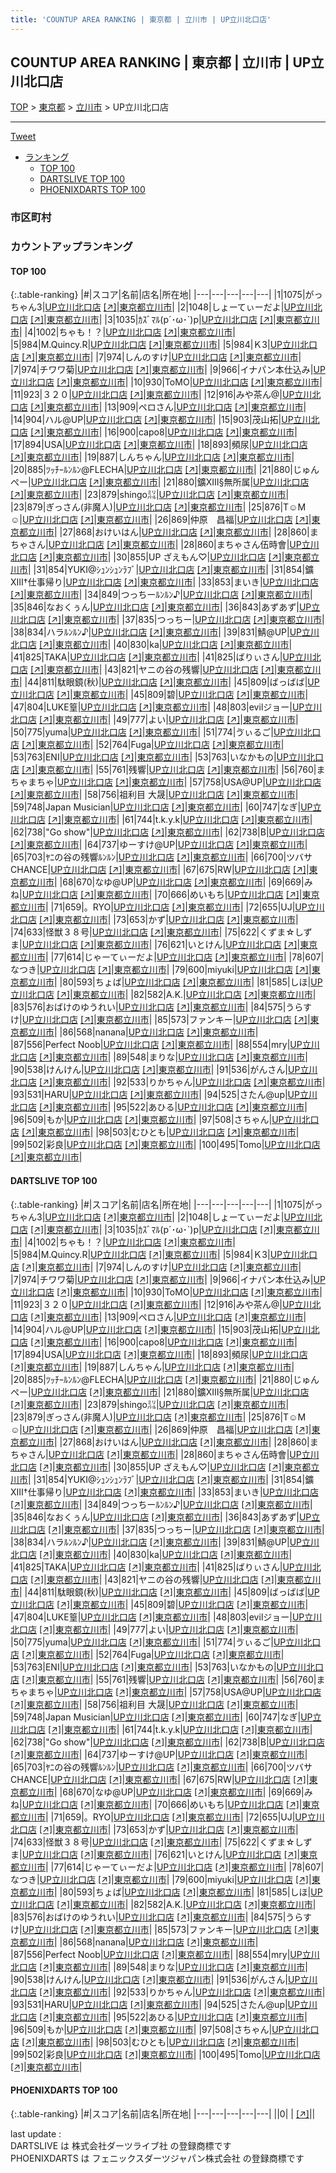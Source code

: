```yaml
---
title: 'COUNTUP AREA RANKING | 東京都 | 立川市 | UP立川北口店'
---
```

## COUNTUP AREA RANKING | 東京都 | 立川市 | UP立川北口店

[TOP](/darts/rank/) > [東京都](/darts/rank/東京都/) > [立川市](/darts/rank/東京都/立川市/) > UP立川北口店

___

<a href="https://twitter.com/share?ref_src=twsrc%5Etfw" data-text="COUNTUP AREA RANKING | 東京都立川市UP立川北口店" class="twitter-share-button" data-hashtags="DARTSLIVE,PHOENIXDARTS,darts,ダーツ" data-show-count="false">Tweet</a>

* [ランキング](#カウントアップランキング)
    * [TOP 100](#top-100)
    * [DARTSLIVE TOP 100](#dartslive-top-100)
    * [PHOENIXDARTS TOP 100](#phoenixdarts-top-100)

### 市区町村

<ul>

</ul>

### カウントアップランキング

#### TOP 100



{:.table-ranking}
|#|スコア|名前|店名|所在地|
|---|---|---|---|---|
|1|1075|<span class="rank-name-dl">がっちゃん3</span>|<a href="/darts/rank/shops/d40ad6800d3c5992b21333aee1bd51e4.html">UP立川北口店</a> <a href="https://search.dartslive.com/jp/shop/d40ad6800d3c5992b21333aee1bd51e4">[↗]</a>|<a href="/darts/rank/東京都/立川市">東京都立川市</a>|
|2|1048|<span class="rank-name-dl">しょーてぃーだよ</span>|<a href="/darts/rank/shops/d40ad6800d3c5992b21333aee1bd51e4.html">UP立川北口店</a> <a href="https://search.dartslive.com/jp/shop/d40ad6800d3c5992b21333aee1bd51e4">[↗]</a>|<a href="/darts/rank/東京都/立川市">東京都立川市</a>|
|3|1035|<span class="rank-name-dl">ｶｽﾞﾏﾙ(p´･ω･`)p</span>|<a href="/darts/rank/shops/d40ad6800d3c5992b21333aee1bd51e4.html">UP立川北口店</a> <a href="https://search.dartslive.com/jp/shop/d40ad6800d3c5992b21333aee1bd51e4">[↗]</a>|<a href="/darts/rank/東京都/立川市">東京都立川市</a>|
|4|1002|<span class="rank-name-dl">ちゃも！？</span>|<a href="/darts/rank/shops/d40ad6800d3c5992b21333aee1bd51e4.html">UP立川北口店</a> <a href="https://search.dartslive.com/jp/shop/d40ad6800d3c5992b21333aee1bd51e4">[↗]</a>|<a href="/darts/rank/東京都/立川市">東京都立川市</a>|
|5|984|<span class="rank-name-dl">M.Quincy.R</span>|<a href="/darts/rank/shops/d40ad6800d3c5992b21333aee1bd51e4.html">UP立川北口店</a> <a href="https://search.dartslive.com/jp/shop/d40ad6800d3c5992b21333aee1bd51e4">[↗]</a>|<a href="/darts/rank/東京都/立川市">東京都立川市</a>|
|5|984|<span class="rank-name-dl">Ｋ3</span>|<a href="/darts/rank/shops/d40ad6800d3c5992b21333aee1bd51e4.html">UP立川北口店</a> <a href="https://search.dartslive.com/jp/shop/d40ad6800d3c5992b21333aee1bd51e4">[↗]</a>|<a href="/darts/rank/東京都/立川市">東京都立川市</a>|
|7|974|<span class="rank-name-dl">しんのすけ</span>|<a href="/darts/rank/shops/d40ad6800d3c5992b21333aee1bd51e4.html">UP立川北口店</a> <a href="https://search.dartslive.com/jp/shop/d40ad6800d3c5992b21333aee1bd51e4">[↗]</a>|<a href="/darts/rank/東京都/立川市">東京都立川市</a>|
|7|974|<span class="rank-name-dl">チワワ菊</span>|<a href="/darts/rank/shops/d40ad6800d3c5992b21333aee1bd51e4.html">UP立川北口店</a> <a href="https://search.dartslive.com/jp/shop/d40ad6800d3c5992b21333aee1bd51e4">[↗]</a>|<a href="/darts/rank/東京都/立川市">東京都立川市</a>|
|9|966|<span class="rank-name-dl">イナパン本仕込み</span>|<a href="/darts/rank/shops/d40ad6800d3c5992b21333aee1bd51e4.html">UP立川北口店</a> <a href="https://search.dartslive.com/jp/shop/d40ad6800d3c5992b21333aee1bd51e4">[↗]</a>|<a href="/darts/rank/東京都/立川市">東京都立川市</a>|
|10|930|<span class="rank-name-dl">ToMO</span>|<a href="/darts/rank/shops/d40ad6800d3c5992b21333aee1bd51e4.html">UP立川北口店</a> <a href="https://search.dartslive.com/jp/shop/d40ad6800d3c5992b21333aee1bd51e4">[↗]</a>|<a href="/darts/rank/東京都/立川市">東京都立川市</a>|
|11|923|<span class="rank-name-dl">３２０</span>|<a href="/darts/rank/shops/d40ad6800d3c5992b21333aee1bd51e4.html">UP立川北口店</a> <a href="https://search.dartslive.com/jp/shop/d40ad6800d3c5992b21333aee1bd51e4">[↗]</a>|<a href="/darts/rank/東京都/立川市">東京都立川市</a>|
|12|916|<span class="rank-name-dl">みや茶ん@</span>|<a href="/darts/rank/shops/d40ad6800d3c5992b21333aee1bd51e4.html">UP立川北口店</a> <a href="https://search.dartslive.com/jp/shop/d40ad6800d3c5992b21333aee1bd51e4">[↗]</a>|<a href="/darts/rank/東京都/立川市">東京都立川市</a>|
|13|909|<span class="rank-name-dl">ペロさん</span>|<a href="/darts/rank/shops/d40ad6800d3c5992b21333aee1bd51e4.html">UP立川北口店</a> <a href="https://search.dartslive.com/jp/shop/d40ad6800d3c5992b21333aee1bd51e4">[↗]</a>|<a href="/darts/rank/東京都/立川市">東京都立川市</a>|
|14|904|<span class="rank-name-dl">ハル@UP</span>|<a href="/darts/rank/shops/d40ad6800d3c5992b21333aee1bd51e4.html">UP立川北口店</a> <a href="https://search.dartslive.com/jp/shop/d40ad6800d3c5992b21333aee1bd51e4">[↗]</a>|<a href="/darts/rank/東京都/立川市">東京都立川市</a>|
|15|903|<span class="rank-name-dl">茂山拓</span>|<a href="/darts/rank/shops/d40ad6800d3c5992b21333aee1bd51e4.html">UP立川北口店</a> <a href="https://search.dartslive.com/jp/shop/d40ad6800d3c5992b21333aee1bd51e4">[↗]</a>|<a href="/darts/rank/東京都/立川市">東京都立川市</a>|
|16|900|<span class="rank-name-dl">capo8</span>|<a href="/darts/rank/shops/d40ad6800d3c5992b21333aee1bd51e4.html">UP立川北口店</a> <a href="https://search.dartslive.com/jp/shop/d40ad6800d3c5992b21333aee1bd51e4">[↗]</a>|<a href="/darts/rank/東京都/立川市">東京都立川市</a>|
|17|894|<span class="rank-name-dl">USA</span>|<a href="/darts/rank/shops/d40ad6800d3c5992b21333aee1bd51e4.html">UP立川北口店</a> <a href="https://search.dartslive.com/jp/shop/d40ad6800d3c5992b21333aee1bd51e4">[↗]</a>|<a href="/darts/rank/東京都/立川市">東京都立川市</a>|
|18|893|<span class="rank-name-dl">頻尿</span>|<a href="/darts/rank/shops/d40ad6800d3c5992b21333aee1bd51e4.html">UP立川北口店</a> <a href="https://search.dartslive.com/jp/shop/d40ad6800d3c5992b21333aee1bd51e4">[↗]</a>|<a href="/darts/rank/東京都/立川市">東京都立川市</a>|
|19|887|<span class="rank-name-dl">しんちゃん</span>|<a href="/darts/rank/shops/d40ad6800d3c5992b21333aee1bd51e4.html">UP立川北口店</a> <a href="https://search.dartslive.com/jp/shop/d40ad6800d3c5992b21333aee1bd51e4">[↗]</a>|<a href="/darts/rank/東京都/立川市">東京都立川市</a>|
|20|885|<span class="rank-name-dl">ﾂｯﾁｰﾙﾝﾙﾝ@FLECHA</span>|<a href="/darts/rank/shops/d40ad6800d3c5992b21333aee1bd51e4.html">UP立川北口店</a> <a href="https://search.dartslive.com/jp/shop/d40ad6800d3c5992b21333aee1bd51e4">[↗]</a>|<a href="/darts/rank/東京都/立川市">東京都立川市</a>|
|21|880|<span class="rank-name-dl">じゅんぺー</span>|<a href="/darts/rank/shops/d40ad6800d3c5992b21333aee1bd51e4.html">UP立川北口店</a> <a href="https://search.dartslive.com/jp/shop/d40ad6800d3c5992b21333aee1bd51e4">[↗]</a>|<a href="/darts/rank/東京都/立川市">東京都立川市</a>|
|21|880|<span class="rank-name-dl">鑛ⅩⅢ§無所属</span>|<a href="/darts/rank/shops/d40ad6800d3c5992b21333aee1bd51e4.html">UP立川北口店</a> <a href="https://search.dartslive.com/jp/shop/d40ad6800d3c5992b21333aee1bd51e4">[↗]</a>|<a href="/darts/rank/東京都/立川市">東京都立川市</a>|
|23|879|<span class="rank-name-dl">shingo㍊</span>|<a href="/darts/rank/shops/d40ad6800d3c5992b21333aee1bd51e4.html">UP立川北口店</a> <a href="https://search.dartslive.com/jp/shop/d40ad6800d3c5992b21333aee1bd51e4">[↗]</a>|<a href="/darts/rank/東京都/立川市">東京都立川市</a>|
|23|879|<span class="rank-name-dl">ぎっさん(非魔人)</span>|<a href="/darts/rank/shops/d40ad6800d3c5992b21333aee1bd51e4.html">UP立川北口店</a> <a href="https://search.dartslive.com/jp/shop/d40ad6800d3c5992b21333aee1bd51e4">[↗]</a>|<a href="/darts/rank/東京都/立川市">東京都立川市</a>|
|25|876|<span class="rank-name-dl">T☺︎M☺︎</span>|<a href="/darts/rank/shops/d40ad6800d3c5992b21333aee1bd51e4.html">UP立川北口店</a> <a href="https://search.dartslive.com/jp/shop/d40ad6800d3c5992b21333aee1bd51e4">[↗]</a>|<a href="/darts/rank/東京都/立川市">東京都立川市</a>|
|26|869|<span class="rank-name-dl">仲原　昌福</span>|<a href="/darts/rank/shops/d40ad6800d3c5992b21333aee1bd51e4.html">UP立川北口店</a> <a href="https://search.dartslive.com/jp/shop/d40ad6800d3c5992b21333aee1bd51e4">[↗]</a>|<a href="/darts/rank/東京都/立川市">東京都立川市</a>|
|27|868|<span class="rank-name-dl">おけいはん</span>|<a href="/darts/rank/shops/d40ad6800d3c5992b21333aee1bd51e4.html">UP立川北口店</a> <a href="https://search.dartslive.com/jp/shop/d40ad6800d3c5992b21333aee1bd51e4">[↗]</a>|<a href="/darts/rank/東京都/立川市">東京都立川市</a>|
|28|860|<span class="rank-name-dl">まちゃさん</span>|<a href="/darts/rank/shops/d40ad6800d3c5992b21333aee1bd51e4.html">UP立川北口店</a> <a href="https://search.dartslive.com/jp/shop/d40ad6800d3c5992b21333aee1bd51e4">[↗]</a>|<a href="/darts/rank/東京都/立川市">東京都立川市</a>|
|28|860|<span class="rank-name-dl">まちゃさん伍時會</span>|<a href="/darts/rank/shops/d40ad6800d3c5992b21333aee1bd51e4.html">UP立川北口店</a> <a href="https://search.dartslive.com/jp/shop/d40ad6800d3c5992b21333aee1bd51e4">[↗]</a>|<a href="/darts/rank/東京都/立川市">東京都立川市</a>|
|30|855|<span class="rank-name-dl">UP ざえもん♡</span>|<a href="/darts/rank/shops/d40ad6800d3c5992b21333aee1bd51e4.html">UP立川北口店</a> <a href="https://search.dartslive.com/jp/shop/d40ad6800d3c5992b21333aee1bd51e4">[↗]</a>|<a href="/darts/rank/東京都/立川市">東京都立川市</a>|
|31|854|<span class="rank-name-dl">YUKI@ｼｭﾝｼｭﾝﾗﾌﾞ</span>|<a href="/darts/rank/shops/d40ad6800d3c5992b21333aee1bd51e4.html">UP立川北口店</a> <a href="https://search.dartslive.com/jp/shop/d40ad6800d3c5992b21333aee1bd51e4">[↗]</a>|<a href="/darts/rank/東京都/立川市">東京都立川市</a>|
|31|854|<span class="rank-name-dl">鑛ⅩⅢ†仕事帰り</span>|<a href="/darts/rank/shops/d40ad6800d3c5992b21333aee1bd51e4.html">UP立川北口店</a> <a href="https://search.dartslive.com/jp/shop/d40ad6800d3c5992b21333aee1bd51e4">[↗]</a>|<a href="/darts/rank/東京都/立川市">東京都立川市</a>|
|33|853|<span class="rank-name-dl">まいき</span>|<a href="/darts/rank/shops/d40ad6800d3c5992b21333aee1bd51e4.html">UP立川北口店</a> <a href="https://search.dartslive.com/jp/shop/d40ad6800d3c5992b21333aee1bd51e4">[↗]</a>|<a href="/darts/rank/東京都/立川市">東京都立川市</a>|
|34|849|<span class="rank-name-dl">つっちーﾙﾝﾙﾝ♪</span>|<a href="/darts/rank/shops/d40ad6800d3c5992b21333aee1bd51e4.html">UP立川北口店</a> <a href="https://search.dartslive.com/jp/shop/d40ad6800d3c5992b21333aee1bd51e4">[↗]</a>|<a href="/darts/rank/東京都/立川市">東京都立川市</a>|
|35|846|<span class="rank-name-dl">なおくぅん</span>|<a href="/darts/rank/shops/d40ad6800d3c5992b21333aee1bd51e4.html">UP立川北口店</a> <a href="https://search.dartslive.com/jp/shop/d40ad6800d3c5992b21333aee1bd51e4">[↗]</a>|<a href="/darts/rank/東京都/立川市">東京都立川市</a>|
|36|843|<span class="rank-name-dl">あずあず</span>|<a href="/darts/rank/shops/d40ad6800d3c5992b21333aee1bd51e4.html">UP立川北口店</a> <a href="https://search.dartslive.com/jp/shop/d40ad6800d3c5992b21333aee1bd51e4">[↗]</a>|<a href="/darts/rank/東京都/立川市">東京都立川市</a>|
|37|835|<span class="rank-name-dl">つっちー</span>|<a href="/darts/rank/shops/d40ad6800d3c5992b21333aee1bd51e4.html">UP立川北口店</a> <a href="https://search.dartslive.com/jp/shop/d40ad6800d3c5992b21333aee1bd51e4">[↗]</a>|<a href="/darts/rank/東京都/立川市">東京都立川市</a>|
|38|834|<span class="rank-name-dl">ハラﾙﾝﾙﾝ♪</span>|<a href="/darts/rank/shops/d40ad6800d3c5992b21333aee1bd51e4.html">UP立川北口店</a> <a href="https://search.dartslive.com/jp/shop/d40ad6800d3c5992b21333aee1bd51e4">[↗]</a>|<a href="/darts/rank/東京都/立川市">東京都立川市</a>|
|39|831|<span class="rank-name-dl">鯖@UP</span>|<a href="/darts/rank/shops/d40ad6800d3c5992b21333aee1bd51e4.html">UP立川北口店</a> <a href="https://search.dartslive.com/jp/shop/d40ad6800d3c5992b21333aee1bd51e4">[↗]</a>|<a href="/darts/rank/東京都/立川市">東京都立川市</a>|
|40|830|<span class="rank-name-dl">ka</span>|<a href="/darts/rank/shops/d40ad6800d3c5992b21333aee1bd51e4.html">UP立川北口店</a> <a href="https://search.dartslive.com/jp/shop/d40ad6800d3c5992b21333aee1bd51e4">[↗]</a>|<a href="/darts/rank/東京都/立川市">東京都立川市</a>|
|41|825|<span class="rank-name-dl">TAKA</span>|<a href="/darts/rank/shops/d40ad6800d3c5992b21333aee1bd51e4.html">UP立川北口店</a> <a href="https://search.dartslive.com/jp/shop/d40ad6800d3c5992b21333aee1bd51e4">[↗]</a>|<a href="/darts/rank/東京都/立川市">東京都立川市</a>|
|41|825|<span class="rank-name-dl">ばりぃさん</span>|<a href="/darts/rank/shops/d40ad6800d3c5992b21333aee1bd51e4.html">UP立川北口店</a> <a href="https://search.dartslive.com/jp/shop/d40ad6800d3c5992b21333aee1bd51e4">[↗]</a>|<a href="/darts/rank/東京都/立川市">東京都立川市</a>|
|43|821|<span class="rank-name-dl">ヤニの谷の残響</span>|<a href="/darts/rank/shops/d40ad6800d3c5992b21333aee1bd51e4.html">UP立川北口店</a> <a href="https://search.dartslive.com/jp/shop/d40ad6800d3c5992b21333aee1bd51e4">[↗]</a>|<a href="/darts/rank/東京都/立川市">東京都立川市</a>|
|44|811|<span class="rank-name-dl">駄眼鏡(秋)</span>|<a href="/darts/rank/shops/d40ad6800d3c5992b21333aee1bd51e4.html">UP立川北口店</a> <a href="https://search.dartslive.com/jp/shop/d40ad6800d3c5992b21333aee1bd51e4">[↗]</a>|<a href="/darts/rank/東京都/立川市">東京都立川市</a>|
|45|809|<span class="rank-name-dl">ばっばば</span>|<a href="/darts/rank/shops/d40ad6800d3c5992b21333aee1bd51e4.html">UP立川北口店</a> <a href="https://search.dartslive.com/jp/shop/d40ad6800d3c5992b21333aee1bd51e4">[↗]</a>|<a href="/darts/rank/東京都/立川市">東京都立川市</a>|
|45|809|<span class="rank-name-dl">碧</span>|<a href="/darts/rank/shops/d40ad6800d3c5992b21333aee1bd51e4.html">UP立川北口店</a> <a href="https://search.dartslive.com/jp/shop/d40ad6800d3c5992b21333aee1bd51e4">[↗]</a>|<a href="/darts/rank/東京都/立川市">東京都立川市</a>|
|47|804|<span class="rank-name-dl">LUKE篁</span>|<a href="/darts/rank/shops/d40ad6800d3c5992b21333aee1bd51e4.html">UP立川北口店</a> <a href="https://search.dartslive.com/jp/shop/d40ad6800d3c5992b21333aee1bd51e4">[↗]</a>|<a href="/darts/rank/東京都/立川市">東京都立川市</a>|
|48|803|<span class="rank-name-dl">evilジョー</span>|<a href="/darts/rank/shops/d40ad6800d3c5992b21333aee1bd51e4.html">UP立川北口店</a> <a href="https://search.dartslive.com/jp/shop/d40ad6800d3c5992b21333aee1bd51e4">[↗]</a>|<a href="/darts/rank/東京都/立川市">東京都立川市</a>|
|49|777|<span class="rank-name-dl">よい</span>|<a href="/darts/rank/shops/d40ad6800d3c5992b21333aee1bd51e4.html">UP立川北口店</a> <a href="https://search.dartslive.com/jp/shop/d40ad6800d3c5992b21333aee1bd51e4">[↗]</a>|<a href="/darts/rank/東京都/立川市">東京都立川市</a>|
|50|775|<span class="rank-name-dl">yuma</span>|<a href="/darts/rank/shops/d40ad6800d3c5992b21333aee1bd51e4.html">UP立川北口店</a> <a href="https://search.dartslive.com/jp/shop/d40ad6800d3c5992b21333aee1bd51e4">[↗]</a>|<a href="/darts/rank/東京都/立川市">東京都立川市</a>|
|51|774|<span class="rank-name-dl">ゔぃるご</span>|<a href="/darts/rank/shops/d40ad6800d3c5992b21333aee1bd51e4.html">UP立川北口店</a> <a href="https://search.dartslive.com/jp/shop/d40ad6800d3c5992b21333aee1bd51e4">[↗]</a>|<a href="/darts/rank/東京都/立川市">東京都立川市</a>|
|52|764|<span class="rank-name-dl">Fuga</span>|<a href="/darts/rank/shops/d40ad6800d3c5992b21333aee1bd51e4.html">UP立川北口店</a> <a href="https://search.dartslive.com/jp/shop/d40ad6800d3c5992b21333aee1bd51e4">[↗]</a>|<a href="/darts/rank/東京都/立川市">東京都立川市</a>|
|53|763|<span class="rank-name-dl">ENI</span>|<a href="/darts/rank/shops/d40ad6800d3c5992b21333aee1bd51e4.html">UP立川北口店</a> <a href="https://search.dartslive.com/jp/shop/d40ad6800d3c5992b21333aee1bd51e4">[↗]</a>|<a href="/darts/rank/東京都/立川市">東京都立川市</a>|
|53|763|<span class="rank-name-dl">いなかもの</span>|<a href="/darts/rank/shops/d40ad6800d3c5992b21333aee1bd51e4.html">UP立川北口店</a> <a href="https://search.dartslive.com/jp/shop/d40ad6800d3c5992b21333aee1bd51e4">[↗]</a>|<a href="/darts/rank/東京都/立川市">東京都立川市</a>|
|55|761|<span class="rank-name-dl">残響</span>|<a href="/darts/rank/shops/d40ad6800d3c5992b21333aee1bd51e4.html">UP立川北口店</a> <a href="https://search.dartslive.com/jp/shop/d40ad6800d3c5992b21333aee1bd51e4">[↗]</a>|<a href="/darts/rank/東京都/立川市">東京都立川市</a>|
|56|760|<span class="rank-name-dl">まちゃまちゃ</span>|<a href="/darts/rank/shops/d40ad6800d3c5992b21333aee1bd51e4.html">UP立川北口店</a> <a href="https://search.dartslive.com/jp/shop/d40ad6800d3c5992b21333aee1bd51e4">[↗]</a>|<a href="/darts/rank/東京都/立川市">東京都立川市</a>|
|57|758|<span class="rank-name-dl">USA@UP</span>|<a href="/darts/rank/shops/d40ad6800d3c5992b21333aee1bd51e4.html">UP立川北口店</a> <a href="https://search.dartslive.com/jp/shop/d40ad6800d3c5992b21333aee1bd51e4">[↗]</a>|<a href="/darts/rank/東京都/立川市">東京都立川市</a>|
|58|756|<span class="rank-name-dl">祖利目 大晟</span>|<a href="/darts/rank/shops/d40ad6800d3c5992b21333aee1bd51e4.html">UP立川北口店</a> <a href="https://search.dartslive.com/jp/shop/d40ad6800d3c5992b21333aee1bd51e4">[↗]</a>|<a href="/darts/rank/東京都/立川市">東京都立川市</a>|
|59|748|<span class="rank-name-dl">Japan Musician</span>|<a href="/darts/rank/shops/d40ad6800d3c5992b21333aee1bd51e4.html">UP立川北口店</a> <a href="https://search.dartslive.com/jp/shop/d40ad6800d3c5992b21333aee1bd51e4">[↗]</a>|<a href="/darts/rank/東京都/立川市">東京都立川市</a>|
|60|747|<span class="rank-name-dl">なぎ</span>|<a href="/darts/rank/shops/d40ad6800d3c5992b21333aee1bd51e4.html">UP立川北口店</a> <a href="https://search.dartslive.com/jp/shop/d40ad6800d3c5992b21333aee1bd51e4">[↗]</a>|<a href="/darts/rank/東京都/立川市">東京都立川市</a>|
|61|744|<span class="rank-name-dl">t.k.y.k</span>|<a href="/darts/rank/shops/d40ad6800d3c5992b21333aee1bd51e4.html">UP立川北口店</a> <a href="https://search.dartslive.com/jp/shop/d40ad6800d3c5992b21333aee1bd51e4">[↗]</a>|<a href="/darts/rank/東京都/立川市">東京都立川市</a>|
|62|738|<span class="rank-name-dl">&quot;Go show&quot;</span>|<a href="/darts/rank/shops/d40ad6800d3c5992b21333aee1bd51e4.html">UP立川北口店</a> <a href="https://search.dartslive.com/jp/shop/d40ad6800d3c5992b21333aee1bd51e4">[↗]</a>|<a href="/darts/rank/東京都/立川市">東京都立川市</a>|
|62|738|<span class="rank-name-dl">B</span>|<a href="/darts/rank/shops/d40ad6800d3c5992b21333aee1bd51e4.html">UP立川北口店</a> <a href="https://search.dartslive.com/jp/shop/d40ad6800d3c5992b21333aee1bd51e4">[↗]</a>|<a href="/darts/rank/東京都/立川市">東京都立川市</a>|
|64|737|<span class="rank-name-dl">ゆーすけ@UP</span>|<a href="/darts/rank/shops/d40ad6800d3c5992b21333aee1bd51e4.html">UP立川北口店</a> <a href="https://search.dartslive.com/jp/shop/d40ad6800d3c5992b21333aee1bd51e4">[↗]</a>|<a href="/darts/rank/東京都/立川市">東京都立川市</a>|
|65|703|<span class="rank-name-dl">ﾔﾆの谷の残響ﾙﾝﾙﾝ</span>|<a href="/darts/rank/shops/d40ad6800d3c5992b21333aee1bd51e4.html">UP立川北口店</a> <a href="https://search.dartslive.com/jp/shop/d40ad6800d3c5992b21333aee1bd51e4">[↗]</a>|<a href="/darts/rank/東京都/立川市">東京都立川市</a>|
|66|700|<span class="rank-name-dl">ツバサ　CHANCE</span>|<a href="/darts/rank/shops/d40ad6800d3c5992b21333aee1bd51e4.html">UP立川北口店</a> <a href="https://search.dartslive.com/jp/shop/d40ad6800d3c5992b21333aee1bd51e4">[↗]</a>|<a href="/darts/rank/東京都/立川市">東京都立川市</a>|
|67|675|<span class="rank-name-dl">RW</span>|<a href="/darts/rank/shops/d40ad6800d3c5992b21333aee1bd51e4.html">UP立川北口店</a> <a href="https://search.dartslive.com/jp/shop/d40ad6800d3c5992b21333aee1bd51e4">[↗]</a>|<a href="/darts/rank/東京都/立川市">東京都立川市</a>|
|68|670|<span class="rank-name-dl">なゆ@UP</span>|<a href="/darts/rank/shops/d40ad6800d3c5992b21333aee1bd51e4.html">UP立川北口店</a> <a href="https://search.dartslive.com/jp/shop/d40ad6800d3c5992b21333aee1bd51e4">[↗]</a>|<a href="/darts/rank/東京都/立川市">東京都立川市</a>|
|69|669|<span class="rank-name-dl">みね</span>|<a href="/darts/rank/shops/d40ad6800d3c5992b21333aee1bd51e4.html">UP立川北口店</a> <a href="https://search.dartslive.com/jp/shop/d40ad6800d3c5992b21333aee1bd51e4">[↗]</a>|<a href="/darts/rank/東京都/立川市">東京都立川市</a>|
|70|666|<span class="rank-name-dl">めいもち</span>|<a href="/darts/rank/shops/d40ad6800d3c5992b21333aee1bd51e4.html">UP立川北口店</a> <a href="https://search.dartslive.com/jp/shop/d40ad6800d3c5992b21333aee1bd51e4">[↗]</a>|<a href="/darts/rank/東京都/立川市">東京都立川市</a>|
|71|659|<span class="rank-name-dl">。RYO</span>|<a href="/darts/rank/shops/d40ad6800d3c5992b21333aee1bd51e4.html">UP立川北口店</a> <a href="https://search.dartslive.com/jp/shop/d40ad6800d3c5992b21333aee1bd51e4">[↗]</a>|<a href="/darts/rank/東京都/立川市">東京都立川市</a>|
|72|655|<span class="rank-name-dl">UJ</span>|<a href="/darts/rank/shops/d40ad6800d3c5992b21333aee1bd51e4.html">UP立川北口店</a> <a href="https://search.dartslive.com/jp/shop/d40ad6800d3c5992b21333aee1bd51e4">[↗]</a>|<a href="/darts/rank/東京都/立川市">東京都立川市</a>|
|73|653|<span class="rank-name-dl">かず</span>|<a href="/darts/rank/shops/d40ad6800d3c5992b21333aee1bd51e4.html">UP立川北口店</a> <a href="https://search.dartslive.com/jp/shop/d40ad6800d3c5992b21333aee1bd51e4">[↗]</a>|<a href="/darts/rank/東京都/立川市">東京都立川市</a>|
|74|633|<span class="rank-name-dl">怪獣３８号</span>|<a href="/darts/rank/shops/d40ad6800d3c5992b21333aee1bd51e4.html">UP立川北口店</a> <a href="https://search.dartslive.com/jp/shop/d40ad6800d3c5992b21333aee1bd51e4">[↗]</a>|<a href="/darts/rank/東京都/立川市">東京都立川市</a>|
|75|622|<span class="rank-name-dl">くずま☆しずま</span>|<a href="/darts/rank/shops/d40ad6800d3c5992b21333aee1bd51e4.html">UP立川北口店</a> <a href="https://search.dartslive.com/jp/shop/d40ad6800d3c5992b21333aee1bd51e4">[↗]</a>|<a href="/darts/rank/東京都/立川市">東京都立川市</a>|
|76|621|<span class="rank-name-dl">いとけん</span>|<a href="/darts/rank/shops/d40ad6800d3c5992b21333aee1bd51e4.html">UP立川北口店</a> <a href="https://search.dartslive.com/jp/shop/d40ad6800d3c5992b21333aee1bd51e4">[↗]</a>|<a href="/darts/rank/東京都/立川市">東京都立川市</a>|
|77|614|<span class="rank-name-dl">じゃーてぃーだよ</span>|<a href="/darts/rank/shops/d40ad6800d3c5992b21333aee1bd51e4.html">UP立川北口店</a> <a href="https://search.dartslive.com/jp/shop/d40ad6800d3c5992b21333aee1bd51e4">[↗]</a>|<a href="/darts/rank/東京都/立川市">東京都立川市</a>|
|78|607|<span class="rank-name-dl">なつき</span>|<a href="/darts/rank/shops/d40ad6800d3c5992b21333aee1bd51e4.html">UP立川北口店</a> <a href="https://search.dartslive.com/jp/shop/d40ad6800d3c5992b21333aee1bd51e4">[↗]</a>|<a href="/darts/rank/東京都/立川市">東京都立川市</a>|
|79|600|<span class="rank-name-dl">miyuki</span>|<a href="/darts/rank/shops/d40ad6800d3c5992b21333aee1bd51e4.html">UP立川北口店</a> <a href="https://search.dartslive.com/jp/shop/d40ad6800d3c5992b21333aee1bd51e4">[↗]</a>|<a href="/darts/rank/東京都/立川市">東京都立川市</a>|
|80|593|<span class="rank-name-dl">ちょば</span>|<a href="/darts/rank/shops/d40ad6800d3c5992b21333aee1bd51e4.html">UP立川北口店</a> <a href="https://search.dartslive.com/jp/shop/d40ad6800d3c5992b21333aee1bd51e4">[↗]</a>|<a href="/darts/rank/東京都/立川市">東京都立川市</a>|
|81|585|<span class="rank-name-dl">しほ</span>|<a href="/darts/rank/shops/d40ad6800d3c5992b21333aee1bd51e4.html">UP立川北口店</a> <a href="https://search.dartslive.com/jp/shop/d40ad6800d3c5992b21333aee1bd51e4">[↗]</a>|<a href="/darts/rank/東京都/立川市">東京都立川市</a>|
|82|582|<span class="rank-name-dl">A.K.</span>|<a href="/darts/rank/shops/d40ad6800d3c5992b21333aee1bd51e4.html">UP立川北口店</a> <a href="https://search.dartslive.com/jp/shop/d40ad6800d3c5992b21333aee1bd51e4">[↗]</a>|<a href="/darts/rank/東京都/立川市">東京都立川市</a>|
|83|576|<span class="rank-name-dl">おばけのゆうれい</span>|<a href="/darts/rank/shops/d40ad6800d3c5992b21333aee1bd51e4.html">UP立川北口店</a> <a href="https://search.dartslive.com/jp/shop/d40ad6800d3c5992b21333aee1bd51e4">[↗]</a>|<a href="/darts/rank/東京都/立川市">東京都立川市</a>|
|84|575|<span class="rank-name-dl">うらすけ</span>|<a href="/darts/rank/shops/d40ad6800d3c5992b21333aee1bd51e4.html">UP立川北口店</a> <a href="https://search.dartslive.com/jp/shop/d40ad6800d3c5992b21333aee1bd51e4">[↗]</a>|<a href="/darts/rank/東京都/立川市">東京都立川市</a>|
|85|573|<span class="rank-name-dl">ファンキー</span>|<a href="/darts/rank/shops/d40ad6800d3c5992b21333aee1bd51e4.html">UP立川北口店</a> <a href="https://search.dartslive.com/jp/shop/d40ad6800d3c5992b21333aee1bd51e4">[↗]</a>|<a href="/darts/rank/東京都/立川市">東京都立川市</a>|
|86|568|<span class="rank-name-dl">nanana</span>|<a href="/darts/rank/shops/d40ad6800d3c5992b21333aee1bd51e4.html">UP立川北口店</a> <a href="https://search.dartslive.com/jp/shop/d40ad6800d3c5992b21333aee1bd51e4">[↗]</a>|<a href="/darts/rank/東京都/立川市">東京都立川市</a>|
|87|556|<span class="rank-name-dl">Perfect Noob</span>|<a href="/darts/rank/shops/d40ad6800d3c5992b21333aee1bd51e4.html">UP立川北口店</a> <a href="https://search.dartslive.com/jp/shop/d40ad6800d3c5992b21333aee1bd51e4">[↗]</a>|<a href="/darts/rank/東京都/立川市">東京都立川市</a>|
|88|554|<span class="rank-name-dl">mry</span>|<a href="/darts/rank/shops/d40ad6800d3c5992b21333aee1bd51e4.html">UP立川北口店</a> <a href="https://search.dartslive.com/jp/shop/d40ad6800d3c5992b21333aee1bd51e4">[↗]</a>|<a href="/darts/rank/東京都/立川市">東京都立川市</a>|
|89|548|<span class="rank-name-dl">まりな</span>|<a href="/darts/rank/shops/d40ad6800d3c5992b21333aee1bd51e4.html">UP立川北口店</a> <a href="https://search.dartslive.com/jp/shop/d40ad6800d3c5992b21333aee1bd51e4">[↗]</a>|<a href="/darts/rank/東京都/立川市">東京都立川市</a>|
|90|538|<span class="rank-name-dl">けんけん</span>|<a href="/darts/rank/shops/d40ad6800d3c5992b21333aee1bd51e4.html">UP立川北口店</a> <a href="https://search.dartslive.com/jp/shop/d40ad6800d3c5992b21333aee1bd51e4">[↗]</a>|<a href="/darts/rank/東京都/立川市">東京都立川市</a>|
|91|536|<span class="rank-name-dl">がんさん</span>|<a href="/darts/rank/shops/d40ad6800d3c5992b21333aee1bd51e4.html">UP立川北口店</a> <a href="https://search.dartslive.com/jp/shop/d40ad6800d3c5992b21333aee1bd51e4">[↗]</a>|<a href="/darts/rank/東京都/立川市">東京都立川市</a>|
|92|533|<span class="rank-name-dl">りかちゃん</span>|<a href="/darts/rank/shops/d40ad6800d3c5992b21333aee1bd51e4.html">UP立川北口店</a> <a href="https://search.dartslive.com/jp/shop/d40ad6800d3c5992b21333aee1bd51e4">[↗]</a>|<a href="/darts/rank/東京都/立川市">東京都立川市</a>|
|93|531|<span class="rank-name-dl">HARU</span>|<a href="/darts/rank/shops/d40ad6800d3c5992b21333aee1bd51e4.html">UP立川北口店</a> <a href="https://search.dartslive.com/jp/shop/d40ad6800d3c5992b21333aee1bd51e4">[↗]</a>|<a href="/darts/rank/東京都/立川市">東京都立川市</a>|
|94|525|<span class="rank-name-dl">さたん@up</span>|<a href="/darts/rank/shops/d40ad6800d3c5992b21333aee1bd51e4.html">UP立川北口店</a> <a href="https://search.dartslive.com/jp/shop/d40ad6800d3c5992b21333aee1bd51e4">[↗]</a>|<a href="/darts/rank/東京都/立川市">東京都立川市</a>|
|95|522|<span class="rank-name-dl">あひる</span>|<a href="/darts/rank/shops/d40ad6800d3c5992b21333aee1bd51e4.html">UP立川北口店</a> <a href="https://search.dartslive.com/jp/shop/d40ad6800d3c5992b21333aee1bd51e4">[↗]</a>|<a href="/darts/rank/東京都/立川市">東京都立川市</a>|
|96|509|<span class="rank-name-dl">もか</span>|<a href="/darts/rank/shops/d40ad6800d3c5992b21333aee1bd51e4.html">UP立川北口店</a> <a href="https://search.dartslive.com/jp/shop/d40ad6800d3c5992b21333aee1bd51e4">[↗]</a>|<a href="/darts/rank/東京都/立川市">東京都立川市</a>|
|97|508|<span class="rank-name-dl">さちゃん</span>|<a href="/darts/rank/shops/d40ad6800d3c5992b21333aee1bd51e4.html">UP立川北口店</a> <a href="https://search.dartslive.com/jp/shop/d40ad6800d3c5992b21333aee1bd51e4">[↗]</a>|<a href="/darts/rank/東京都/立川市">東京都立川市</a>|
|98|503|<span class="rank-name-dl">むひとも</span>|<a href="/darts/rank/shops/d40ad6800d3c5992b21333aee1bd51e4.html">UP立川北口店</a> <a href="https://search.dartslive.com/jp/shop/d40ad6800d3c5992b21333aee1bd51e4">[↗]</a>|<a href="/darts/rank/東京都/立川市">東京都立川市</a>|
|99|502|<span class="rank-name-dl">彩良</span>|<a href="/darts/rank/shops/d40ad6800d3c5992b21333aee1bd51e4.html">UP立川北口店</a> <a href="https://search.dartslive.com/jp/shop/d40ad6800d3c5992b21333aee1bd51e4">[↗]</a>|<a href="/darts/rank/東京都/立川市">東京都立川市</a>|
|100|495|<span class="rank-name-dl">Tomo</span>|<a href="/darts/rank/shops/d40ad6800d3c5992b21333aee1bd51e4.html">UP立川北口店</a> <a href="https://search.dartslive.com/jp/shop/d40ad6800d3c5992b21333aee1bd51e4">[↗]</a>|<a href="/darts/rank/東京都/立川市">東京都立川市</a>|


#### DARTSLIVE TOP 100



{:.table-ranking}
|#|スコア|名前|店名|所在地|
|---|---|---|---|---|
|1|1075|<span class="rank-name-dl">がっちゃん3</span>|<a href="/darts/rank/shops/d40ad6800d3c5992b21333aee1bd51e4.html">UP立川北口店</a> <a href="https://search.dartslive.com/jp/shop/d40ad6800d3c5992b21333aee1bd51e4">[↗]</a>|<a href="/darts/rank/東京都/立川市">東京都立川市</a>|
|2|1048|<span class="rank-name-dl">しょーてぃーだよ</span>|<a href="/darts/rank/shops/d40ad6800d3c5992b21333aee1bd51e4.html">UP立川北口店</a> <a href="https://search.dartslive.com/jp/shop/d40ad6800d3c5992b21333aee1bd51e4">[↗]</a>|<a href="/darts/rank/東京都/立川市">東京都立川市</a>|
|3|1035|<span class="rank-name-dl">ｶｽﾞﾏﾙ(p´･ω･`)p</span>|<a href="/darts/rank/shops/d40ad6800d3c5992b21333aee1bd51e4.html">UP立川北口店</a> <a href="https://search.dartslive.com/jp/shop/d40ad6800d3c5992b21333aee1bd51e4">[↗]</a>|<a href="/darts/rank/東京都/立川市">東京都立川市</a>|
|4|1002|<span class="rank-name-dl">ちゃも！？</span>|<a href="/darts/rank/shops/d40ad6800d3c5992b21333aee1bd51e4.html">UP立川北口店</a> <a href="https://search.dartslive.com/jp/shop/d40ad6800d3c5992b21333aee1bd51e4">[↗]</a>|<a href="/darts/rank/東京都/立川市">東京都立川市</a>|
|5|984|<span class="rank-name-dl">M.Quincy.R</span>|<a href="/darts/rank/shops/d40ad6800d3c5992b21333aee1bd51e4.html">UP立川北口店</a> <a href="https://search.dartslive.com/jp/shop/d40ad6800d3c5992b21333aee1bd51e4">[↗]</a>|<a href="/darts/rank/東京都/立川市">東京都立川市</a>|
|5|984|<span class="rank-name-dl">Ｋ3</span>|<a href="/darts/rank/shops/d40ad6800d3c5992b21333aee1bd51e4.html">UP立川北口店</a> <a href="https://search.dartslive.com/jp/shop/d40ad6800d3c5992b21333aee1bd51e4">[↗]</a>|<a href="/darts/rank/東京都/立川市">東京都立川市</a>|
|7|974|<span class="rank-name-dl">しんのすけ</span>|<a href="/darts/rank/shops/d40ad6800d3c5992b21333aee1bd51e4.html">UP立川北口店</a> <a href="https://search.dartslive.com/jp/shop/d40ad6800d3c5992b21333aee1bd51e4">[↗]</a>|<a href="/darts/rank/東京都/立川市">東京都立川市</a>|
|7|974|<span class="rank-name-dl">チワワ菊</span>|<a href="/darts/rank/shops/d40ad6800d3c5992b21333aee1bd51e4.html">UP立川北口店</a> <a href="https://search.dartslive.com/jp/shop/d40ad6800d3c5992b21333aee1bd51e4">[↗]</a>|<a href="/darts/rank/東京都/立川市">東京都立川市</a>|
|9|966|<span class="rank-name-dl">イナパン本仕込み</span>|<a href="/darts/rank/shops/d40ad6800d3c5992b21333aee1bd51e4.html">UP立川北口店</a> <a href="https://search.dartslive.com/jp/shop/d40ad6800d3c5992b21333aee1bd51e4">[↗]</a>|<a href="/darts/rank/東京都/立川市">東京都立川市</a>|
|10|930|<span class="rank-name-dl">ToMO</span>|<a href="/darts/rank/shops/d40ad6800d3c5992b21333aee1bd51e4.html">UP立川北口店</a> <a href="https://search.dartslive.com/jp/shop/d40ad6800d3c5992b21333aee1bd51e4">[↗]</a>|<a href="/darts/rank/東京都/立川市">東京都立川市</a>|
|11|923|<span class="rank-name-dl">３２０</span>|<a href="/darts/rank/shops/d40ad6800d3c5992b21333aee1bd51e4.html">UP立川北口店</a> <a href="https://search.dartslive.com/jp/shop/d40ad6800d3c5992b21333aee1bd51e4">[↗]</a>|<a href="/darts/rank/東京都/立川市">東京都立川市</a>|
|12|916|<span class="rank-name-dl">みや茶ん@</span>|<a href="/darts/rank/shops/d40ad6800d3c5992b21333aee1bd51e4.html">UP立川北口店</a> <a href="https://search.dartslive.com/jp/shop/d40ad6800d3c5992b21333aee1bd51e4">[↗]</a>|<a href="/darts/rank/東京都/立川市">東京都立川市</a>|
|13|909|<span class="rank-name-dl">ペロさん</span>|<a href="/darts/rank/shops/d40ad6800d3c5992b21333aee1bd51e4.html">UP立川北口店</a> <a href="https://search.dartslive.com/jp/shop/d40ad6800d3c5992b21333aee1bd51e4">[↗]</a>|<a href="/darts/rank/東京都/立川市">東京都立川市</a>|
|14|904|<span class="rank-name-dl">ハル@UP</span>|<a href="/darts/rank/shops/d40ad6800d3c5992b21333aee1bd51e4.html">UP立川北口店</a> <a href="https://search.dartslive.com/jp/shop/d40ad6800d3c5992b21333aee1bd51e4">[↗]</a>|<a href="/darts/rank/東京都/立川市">東京都立川市</a>|
|15|903|<span class="rank-name-dl">茂山拓</span>|<a href="/darts/rank/shops/d40ad6800d3c5992b21333aee1bd51e4.html">UP立川北口店</a> <a href="https://search.dartslive.com/jp/shop/d40ad6800d3c5992b21333aee1bd51e4">[↗]</a>|<a href="/darts/rank/東京都/立川市">東京都立川市</a>|
|16|900|<span class="rank-name-dl">capo8</span>|<a href="/darts/rank/shops/d40ad6800d3c5992b21333aee1bd51e4.html">UP立川北口店</a> <a href="https://search.dartslive.com/jp/shop/d40ad6800d3c5992b21333aee1bd51e4">[↗]</a>|<a href="/darts/rank/東京都/立川市">東京都立川市</a>|
|17|894|<span class="rank-name-dl">USA</span>|<a href="/darts/rank/shops/d40ad6800d3c5992b21333aee1bd51e4.html">UP立川北口店</a> <a href="https://search.dartslive.com/jp/shop/d40ad6800d3c5992b21333aee1bd51e4">[↗]</a>|<a href="/darts/rank/東京都/立川市">東京都立川市</a>|
|18|893|<span class="rank-name-dl">頻尿</span>|<a href="/darts/rank/shops/d40ad6800d3c5992b21333aee1bd51e4.html">UP立川北口店</a> <a href="https://search.dartslive.com/jp/shop/d40ad6800d3c5992b21333aee1bd51e4">[↗]</a>|<a href="/darts/rank/東京都/立川市">東京都立川市</a>|
|19|887|<span class="rank-name-dl">しんちゃん</span>|<a href="/darts/rank/shops/d40ad6800d3c5992b21333aee1bd51e4.html">UP立川北口店</a> <a href="https://search.dartslive.com/jp/shop/d40ad6800d3c5992b21333aee1bd51e4">[↗]</a>|<a href="/darts/rank/東京都/立川市">東京都立川市</a>|
|20|885|<span class="rank-name-dl">ﾂｯﾁｰﾙﾝﾙﾝ@FLECHA</span>|<a href="/darts/rank/shops/d40ad6800d3c5992b21333aee1bd51e4.html">UP立川北口店</a> <a href="https://search.dartslive.com/jp/shop/d40ad6800d3c5992b21333aee1bd51e4">[↗]</a>|<a href="/darts/rank/東京都/立川市">東京都立川市</a>|
|21|880|<span class="rank-name-dl">じゅんぺー</span>|<a href="/darts/rank/shops/d40ad6800d3c5992b21333aee1bd51e4.html">UP立川北口店</a> <a href="https://search.dartslive.com/jp/shop/d40ad6800d3c5992b21333aee1bd51e4">[↗]</a>|<a href="/darts/rank/東京都/立川市">東京都立川市</a>|
|21|880|<span class="rank-name-dl">鑛ⅩⅢ§無所属</span>|<a href="/darts/rank/shops/d40ad6800d3c5992b21333aee1bd51e4.html">UP立川北口店</a> <a href="https://search.dartslive.com/jp/shop/d40ad6800d3c5992b21333aee1bd51e4">[↗]</a>|<a href="/darts/rank/東京都/立川市">東京都立川市</a>|
|23|879|<span class="rank-name-dl">shingo㍊</span>|<a href="/darts/rank/shops/d40ad6800d3c5992b21333aee1bd51e4.html">UP立川北口店</a> <a href="https://search.dartslive.com/jp/shop/d40ad6800d3c5992b21333aee1bd51e4">[↗]</a>|<a href="/darts/rank/東京都/立川市">東京都立川市</a>|
|23|879|<span class="rank-name-dl">ぎっさん(非魔人)</span>|<a href="/darts/rank/shops/d40ad6800d3c5992b21333aee1bd51e4.html">UP立川北口店</a> <a href="https://search.dartslive.com/jp/shop/d40ad6800d3c5992b21333aee1bd51e4">[↗]</a>|<a href="/darts/rank/東京都/立川市">東京都立川市</a>|
|25|876|<span class="rank-name-dl">T☺︎M☺︎</span>|<a href="/darts/rank/shops/d40ad6800d3c5992b21333aee1bd51e4.html">UP立川北口店</a> <a href="https://search.dartslive.com/jp/shop/d40ad6800d3c5992b21333aee1bd51e4">[↗]</a>|<a href="/darts/rank/東京都/立川市">東京都立川市</a>|
|26|869|<span class="rank-name-dl">仲原　昌福</span>|<a href="/darts/rank/shops/d40ad6800d3c5992b21333aee1bd51e4.html">UP立川北口店</a> <a href="https://search.dartslive.com/jp/shop/d40ad6800d3c5992b21333aee1bd51e4">[↗]</a>|<a href="/darts/rank/東京都/立川市">東京都立川市</a>|
|27|868|<span class="rank-name-dl">おけいはん</span>|<a href="/darts/rank/shops/d40ad6800d3c5992b21333aee1bd51e4.html">UP立川北口店</a> <a href="https://search.dartslive.com/jp/shop/d40ad6800d3c5992b21333aee1bd51e4">[↗]</a>|<a href="/darts/rank/東京都/立川市">東京都立川市</a>|
|28|860|<span class="rank-name-dl">まちゃさん</span>|<a href="/darts/rank/shops/d40ad6800d3c5992b21333aee1bd51e4.html">UP立川北口店</a> <a href="https://search.dartslive.com/jp/shop/d40ad6800d3c5992b21333aee1bd51e4">[↗]</a>|<a href="/darts/rank/東京都/立川市">東京都立川市</a>|
|28|860|<span class="rank-name-dl">まちゃさん伍時會</span>|<a href="/darts/rank/shops/d40ad6800d3c5992b21333aee1bd51e4.html">UP立川北口店</a> <a href="https://search.dartslive.com/jp/shop/d40ad6800d3c5992b21333aee1bd51e4">[↗]</a>|<a href="/darts/rank/東京都/立川市">東京都立川市</a>|
|30|855|<span class="rank-name-dl">UP ざえもん♡</span>|<a href="/darts/rank/shops/d40ad6800d3c5992b21333aee1bd51e4.html">UP立川北口店</a> <a href="https://search.dartslive.com/jp/shop/d40ad6800d3c5992b21333aee1bd51e4">[↗]</a>|<a href="/darts/rank/東京都/立川市">東京都立川市</a>|
|31|854|<span class="rank-name-dl">YUKI@ｼｭﾝｼｭﾝﾗﾌﾞ</span>|<a href="/darts/rank/shops/d40ad6800d3c5992b21333aee1bd51e4.html">UP立川北口店</a> <a href="https://search.dartslive.com/jp/shop/d40ad6800d3c5992b21333aee1bd51e4">[↗]</a>|<a href="/darts/rank/東京都/立川市">東京都立川市</a>|
|31|854|<span class="rank-name-dl">鑛ⅩⅢ†仕事帰り</span>|<a href="/darts/rank/shops/d40ad6800d3c5992b21333aee1bd51e4.html">UP立川北口店</a> <a href="https://search.dartslive.com/jp/shop/d40ad6800d3c5992b21333aee1bd51e4">[↗]</a>|<a href="/darts/rank/東京都/立川市">東京都立川市</a>|
|33|853|<span class="rank-name-dl">まいき</span>|<a href="/darts/rank/shops/d40ad6800d3c5992b21333aee1bd51e4.html">UP立川北口店</a> <a href="https://search.dartslive.com/jp/shop/d40ad6800d3c5992b21333aee1bd51e4">[↗]</a>|<a href="/darts/rank/東京都/立川市">東京都立川市</a>|
|34|849|<span class="rank-name-dl">つっちーﾙﾝﾙﾝ♪</span>|<a href="/darts/rank/shops/d40ad6800d3c5992b21333aee1bd51e4.html">UP立川北口店</a> <a href="https://search.dartslive.com/jp/shop/d40ad6800d3c5992b21333aee1bd51e4">[↗]</a>|<a href="/darts/rank/東京都/立川市">東京都立川市</a>|
|35|846|<span class="rank-name-dl">なおくぅん</span>|<a href="/darts/rank/shops/d40ad6800d3c5992b21333aee1bd51e4.html">UP立川北口店</a> <a href="https://search.dartslive.com/jp/shop/d40ad6800d3c5992b21333aee1bd51e4">[↗]</a>|<a href="/darts/rank/東京都/立川市">東京都立川市</a>|
|36|843|<span class="rank-name-dl">あずあず</span>|<a href="/darts/rank/shops/d40ad6800d3c5992b21333aee1bd51e4.html">UP立川北口店</a> <a href="https://search.dartslive.com/jp/shop/d40ad6800d3c5992b21333aee1bd51e4">[↗]</a>|<a href="/darts/rank/東京都/立川市">東京都立川市</a>|
|37|835|<span class="rank-name-dl">つっちー</span>|<a href="/darts/rank/shops/d40ad6800d3c5992b21333aee1bd51e4.html">UP立川北口店</a> <a href="https://search.dartslive.com/jp/shop/d40ad6800d3c5992b21333aee1bd51e4">[↗]</a>|<a href="/darts/rank/東京都/立川市">東京都立川市</a>|
|38|834|<span class="rank-name-dl">ハラﾙﾝﾙﾝ♪</span>|<a href="/darts/rank/shops/d40ad6800d3c5992b21333aee1bd51e4.html">UP立川北口店</a> <a href="https://search.dartslive.com/jp/shop/d40ad6800d3c5992b21333aee1bd51e4">[↗]</a>|<a href="/darts/rank/東京都/立川市">東京都立川市</a>|
|39|831|<span class="rank-name-dl">鯖@UP</span>|<a href="/darts/rank/shops/d40ad6800d3c5992b21333aee1bd51e4.html">UP立川北口店</a> <a href="https://search.dartslive.com/jp/shop/d40ad6800d3c5992b21333aee1bd51e4">[↗]</a>|<a href="/darts/rank/東京都/立川市">東京都立川市</a>|
|40|830|<span class="rank-name-dl">ka</span>|<a href="/darts/rank/shops/d40ad6800d3c5992b21333aee1bd51e4.html">UP立川北口店</a> <a href="https://search.dartslive.com/jp/shop/d40ad6800d3c5992b21333aee1bd51e4">[↗]</a>|<a href="/darts/rank/東京都/立川市">東京都立川市</a>|
|41|825|<span class="rank-name-dl">TAKA</span>|<a href="/darts/rank/shops/d40ad6800d3c5992b21333aee1bd51e4.html">UP立川北口店</a> <a href="https://search.dartslive.com/jp/shop/d40ad6800d3c5992b21333aee1bd51e4">[↗]</a>|<a href="/darts/rank/東京都/立川市">東京都立川市</a>|
|41|825|<span class="rank-name-dl">ばりぃさん</span>|<a href="/darts/rank/shops/d40ad6800d3c5992b21333aee1bd51e4.html">UP立川北口店</a> <a href="https://search.dartslive.com/jp/shop/d40ad6800d3c5992b21333aee1bd51e4">[↗]</a>|<a href="/darts/rank/東京都/立川市">東京都立川市</a>|
|43|821|<span class="rank-name-dl">ヤニの谷の残響</span>|<a href="/darts/rank/shops/d40ad6800d3c5992b21333aee1bd51e4.html">UP立川北口店</a> <a href="https://search.dartslive.com/jp/shop/d40ad6800d3c5992b21333aee1bd51e4">[↗]</a>|<a href="/darts/rank/東京都/立川市">東京都立川市</a>|
|44|811|<span class="rank-name-dl">駄眼鏡(秋)</span>|<a href="/darts/rank/shops/d40ad6800d3c5992b21333aee1bd51e4.html">UP立川北口店</a> <a href="https://search.dartslive.com/jp/shop/d40ad6800d3c5992b21333aee1bd51e4">[↗]</a>|<a href="/darts/rank/東京都/立川市">東京都立川市</a>|
|45|809|<span class="rank-name-dl">ばっばば</span>|<a href="/darts/rank/shops/d40ad6800d3c5992b21333aee1bd51e4.html">UP立川北口店</a> <a href="https://search.dartslive.com/jp/shop/d40ad6800d3c5992b21333aee1bd51e4">[↗]</a>|<a href="/darts/rank/東京都/立川市">東京都立川市</a>|
|45|809|<span class="rank-name-dl">碧</span>|<a href="/darts/rank/shops/d40ad6800d3c5992b21333aee1bd51e4.html">UP立川北口店</a> <a href="https://search.dartslive.com/jp/shop/d40ad6800d3c5992b21333aee1bd51e4">[↗]</a>|<a href="/darts/rank/東京都/立川市">東京都立川市</a>|
|47|804|<span class="rank-name-dl">LUKE篁</span>|<a href="/darts/rank/shops/d40ad6800d3c5992b21333aee1bd51e4.html">UP立川北口店</a> <a href="https://search.dartslive.com/jp/shop/d40ad6800d3c5992b21333aee1bd51e4">[↗]</a>|<a href="/darts/rank/東京都/立川市">東京都立川市</a>|
|48|803|<span class="rank-name-dl">evilジョー</span>|<a href="/darts/rank/shops/d40ad6800d3c5992b21333aee1bd51e4.html">UP立川北口店</a> <a href="https://search.dartslive.com/jp/shop/d40ad6800d3c5992b21333aee1bd51e4">[↗]</a>|<a href="/darts/rank/東京都/立川市">東京都立川市</a>|
|49|777|<span class="rank-name-dl">よい</span>|<a href="/darts/rank/shops/d40ad6800d3c5992b21333aee1bd51e4.html">UP立川北口店</a> <a href="https://search.dartslive.com/jp/shop/d40ad6800d3c5992b21333aee1bd51e4">[↗]</a>|<a href="/darts/rank/東京都/立川市">東京都立川市</a>|
|50|775|<span class="rank-name-dl">yuma</span>|<a href="/darts/rank/shops/d40ad6800d3c5992b21333aee1bd51e4.html">UP立川北口店</a> <a href="https://search.dartslive.com/jp/shop/d40ad6800d3c5992b21333aee1bd51e4">[↗]</a>|<a href="/darts/rank/東京都/立川市">東京都立川市</a>|
|51|774|<span class="rank-name-dl">ゔぃるご</span>|<a href="/darts/rank/shops/d40ad6800d3c5992b21333aee1bd51e4.html">UP立川北口店</a> <a href="https://search.dartslive.com/jp/shop/d40ad6800d3c5992b21333aee1bd51e4">[↗]</a>|<a href="/darts/rank/東京都/立川市">東京都立川市</a>|
|52|764|<span class="rank-name-dl">Fuga</span>|<a href="/darts/rank/shops/d40ad6800d3c5992b21333aee1bd51e4.html">UP立川北口店</a> <a href="https://search.dartslive.com/jp/shop/d40ad6800d3c5992b21333aee1bd51e4">[↗]</a>|<a href="/darts/rank/東京都/立川市">東京都立川市</a>|
|53|763|<span class="rank-name-dl">ENI</span>|<a href="/darts/rank/shops/d40ad6800d3c5992b21333aee1bd51e4.html">UP立川北口店</a> <a href="https://search.dartslive.com/jp/shop/d40ad6800d3c5992b21333aee1bd51e4">[↗]</a>|<a href="/darts/rank/東京都/立川市">東京都立川市</a>|
|53|763|<span class="rank-name-dl">いなかもの</span>|<a href="/darts/rank/shops/d40ad6800d3c5992b21333aee1bd51e4.html">UP立川北口店</a> <a href="https://search.dartslive.com/jp/shop/d40ad6800d3c5992b21333aee1bd51e4">[↗]</a>|<a href="/darts/rank/東京都/立川市">東京都立川市</a>|
|55|761|<span class="rank-name-dl">残響</span>|<a href="/darts/rank/shops/d40ad6800d3c5992b21333aee1bd51e4.html">UP立川北口店</a> <a href="https://search.dartslive.com/jp/shop/d40ad6800d3c5992b21333aee1bd51e4">[↗]</a>|<a href="/darts/rank/東京都/立川市">東京都立川市</a>|
|56|760|<span class="rank-name-dl">まちゃまちゃ</span>|<a href="/darts/rank/shops/d40ad6800d3c5992b21333aee1bd51e4.html">UP立川北口店</a> <a href="https://search.dartslive.com/jp/shop/d40ad6800d3c5992b21333aee1bd51e4">[↗]</a>|<a href="/darts/rank/東京都/立川市">東京都立川市</a>|
|57|758|<span class="rank-name-dl">USA@UP</span>|<a href="/darts/rank/shops/d40ad6800d3c5992b21333aee1bd51e4.html">UP立川北口店</a> <a href="https://search.dartslive.com/jp/shop/d40ad6800d3c5992b21333aee1bd51e4">[↗]</a>|<a href="/darts/rank/東京都/立川市">東京都立川市</a>|
|58|756|<span class="rank-name-dl">祖利目 大晟</span>|<a href="/darts/rank/shops/d40ad6800d3c5992b21333aee1bd51e4.html">UP立川北口店</a> <a href="https://search.dartslive.com/jp/shop/d40ad6800d3c5992b21333aee1bd51e4">[↗]</a>|<a href="/darts/rank/東京都/立川市">東京都立川市</a>|
|59|748|<span class="rank-name-dl">Japan Musician</span>|<a href="/darts/rank/shops/d40ad6800d3c5992b21333aee1bd51e4.html">UP立川北口店</a> <a href="https://search.dartslive.com/jp/shop/d40ad6800d3c5992b21333aee1bd51e4">[↗]</a>|<a href="/darts/rank/東京都/立川市">東京都立川市</a>|
|60|747|<span class="rank-name-dl">なぎ</span>|<a href="/darts/rank/shops/d40ad6800d3c5992b21333aee1bd51e4.html">UP立川北口店</a> <a href="https://search.dartslive.com/jp/shop/d40ad6800d3c5992b21333aee1bd51e4">[↗]</a>|<a href="/darts/rank/東京都/立川市">東京都立川市</a>|
|61|744|<span class="rank-name-dl">t.k.y.k</span>|<a href="/darts/rank/shops/d40ad6800d3c5992b21333aee1bd51e4.html">UP立川北口店</a> <a href="https://search.dartslive.com/jp/shop/d40ad6800d3c5992b21333aee1bd51e4">[↗]</a>|<a href="/darts/rank/東京都/立川市">東京都立川市</a>|
|62|738|<span class="rank-name-dl">&quot;Go show&quot;</span>|<a href="/darts/rank/shops/d40ad6800d3c5992b21333aee1bd51e4.html">UP立川北口店</a> <a href="https://search.dartslive.com/jp/shop/d40ad6800d3c5992b21333aee1bd51e4">[↗]</a>|<a href="/darts/rank/東京都/立川市">東京都立川市</a>|
|62|738|<span class="rank-name-dl">B</span>|<a href="/darts/rank/shops/d40ad6800d3c5992b21333aee1bd51e4.html">UP立川北口店</a> <a href="https://search.dartslive.com/jp/shop/d40ad6800d3c5992b21333aee1bd51e4">[↗]</a>|<a href="/darts/rank/東京都/立川市">東京都立川市</a>|
|64|737|<span class="rank-name-dl">ゆーすけ@UP</span>|<a href="/darts/rank/shops/d40ad6800d3c5992b21333aee1bd51e4.html">UP立川北口店</a> <a href="https://search.dartslive.com/jp/shop/d40ad6800d3c5992b21333aee1bd51e4">[↗]</a>|<a href="/darts/rank/東京都/立川市">東京都立川市</a>|
|65|703|<span class="rank-name-dl">ﾔﾆの谷の残響ﾙﾝﾙﾝ</span>|<a href="/darts/rank/shops/d40ad6800d3c5992b21333aee1bd51e4.html">UP立川北口店</a> <a href="https://search.dartslive.com/jp/shop/d40ad6800d3c5992b21333aee1bd51e4">[↗]</a>|<a href="/darts/rank/東京都/立川市">東京都立川市</a>|
|66|700|<span class="rank-name-dl">ツバサ　CHANCE</span>|<a href="/darts/rank/shops/d40ad6800d3c5992b21333aee1bd51e4.html">UP立川北口店</a> <a href="https://search.dartslive.com/jp/shop/d40ad6800d3c5992b21333aee1bd51e4">[↗]</a>|<a href="/darts/rank/東京都/立川市">東京都立川市</a>|
|67|675|<span class="rank-name-dl">RW</span>|<a href="/darts/rank/shops/d40ad6800d3c5992b21333aee1bd51e4.html">UP立川北口店</a> <a href="https://search.dartslive.com/jp/shop/d40ad6800d3c5992b21333aee1bd51e4">[↗]</a>|<a href="/darts/rank/東京都/立川市">東京都立川市</a>|
|68|670|<span class="rank-name-dl">なゆ@UP</span>|<a href="/darts/rank/shops/d40ad6800d3c5992b21333aee1bd51e4.html">UP立川北口店</a> <a href="https://search.dartslive.com/jp/shop/d40ad6800d3c5992b21333aee1bd51e4">[↗]</a>|<a href="/darts/rank/東京都/立川市">東京都立川市</a>|
|69|669|<span class="rank-name-dl">みね</span>|<a href="/darts/rank/shops/d40ad6800d3c5992b21333aee1bd51e4.html">UP立川北口店</a> <a href="https://search.dartslive.com/jp/shop/d40ad6800d3c5992b21333aee1bd51e4">[↗]</a>|<a href="/darts/rank/東京都/立川市">東京都立川市</a>|
|70|666|<span class="rank-name-dl">めいもち</span>|<a href="/darts/rank/shops/d40ad6800d3c5992b21333aee1bd51e4.html">UP立川北口店</a> <a href="https://search.dartslive.com/jp/shop/d40ad6800d3c5992b21333aee1bd51e4">[↗]</a>|<a href="/darts/rank/東京都/立川市">東京都立川市</a>|
|71|659|<span class="rank-name-dl">。RYO</span>|<a href="/darts/rank/shops/d40ad6800d3c5992b21333aee1bd51e4.html">UP立川北口店</a> <a href="https://search.dartslive.com/jp/shop/d40ad6800d3c5992b21333aee1bd51e4">[↗]</a>|<a href="/darts/rank/東京都/立川市">東京都立川市</a>|
|72|655|<span class="rank-name-dl">UJ</span>|<a href="/darts/rank/shops/d40ad6800d3c5992b21333aee1bd51e4.html">UP立川北口店</a> <a href="https://search.dartslive.com/jp/shop/d40ad6800d3c5992b21333aee1bd51e4">[↗]</a>|<a href="/darts/rank/東京都/立川市">東京都立川市</a>|
|73|653|<span class="rank-name-dl">かず</span>|<a href="/darts/rank/shops/d40ad6800d3c5992b21333aee1bd51e4.html">UP立川北口店</a> <a href="https://search.dartslive.com/jp/shop/d40ad6800d3c5992b21333aee1bd51e4">[↗]</a>|<a href="/darts/rank/東京都/立川市">東京都立川市</a>|
|74|633|<span class="rank-name-dl">怪獣３８号</span>|<a href="/darts/rank/shops/d40ad6800d3c5992b21333aee1bd51e4.html">UP立川北口店</a> <a href="https://search.dartslive.com/jp/shop/d40ad6800d3c5992b21333aee1bd51e4">[↗]</a>|<a href="/darts/rank/東京都/立川市">東京都立川市</a>|
|75|622|<span class="rank-name-dl">くずま☆しずま</span>|<a href="/darts/rank/shops/d40ad6800d3c5992b21333aee1bd51e4.html">UP立川北口店</a> <a href="https://search.dartslive.com/jp/shop/d40ad6800d3c5992b21333aee1bd51e4">[↗]</a>|<a href="/darts/rank/東京都/立川市">東京都立川市</a>|
|76|621|<span class="rank-name-dl">いとけん</span>|<a href="/darts/rank/shops/d40ad6800d3c5992b21333aee1bd51e4.html">UP立川北口店</a> <a href="https://search.dartslive.com/jp/shop/d40ad6800d3c5992b21333aee1bd51e4">[↗]</a>|<a href="/darts/rank/東京都/立川市">東京都立川市</a>|
|77|614|<span class="rank-name-dl">じゃーてぃーだよ</span>|<a href="/darts/rank/shops/d40ad6800d3c5992b21333aee1bd51e4.html">UP立川北口店</a> <a href="https://search.dartslive.com/jp/shop/d40ad6800d3c5992b21333aee1bd51e4">[↗]</a>|<a href="/darts/rank/東京都/立川市">東京都立川市</a>|
|78|607|<span class="rank-name-dl">なつき</span>|<a href="/darts/rank/shops/d40ad6800d3c5992b21333aee1bd51e4.html">UP立川北口店</a> <a href="https://search.dartslive.com/jp/shop/d40ad6800d3c5992b21333aee1bd51e4">[↗]</a>|<a href="/darts/rank/東京都/立川市">東京都立川市</a>|
|79|600|<span class="rank-name-dl">miyuki</span>|<a href="/darts/rank/shops/d40ad6800d3c5992b21333aee1bd51e4.html">UP立川北口店</a> <a href="https://search.dartslive.com/jp/shop/d40ad6800d3c5992b21333aee1bd51e4">[↗]</a>|<a href="/darts/rank/東京都/立川市">東京都立川市</a>|
|80|593|<span class="rank-name-dl">ちょば</span>|<a href="/darts/rank/shops/d40ad6800d3c5992b21333aee1bd51e4.html">UP立川北口店</a> <a href="https://search.dartslive.com/jp/shop/d40ad6800d3c5992b21333aee1bd51e4">[↗]</a>|<a href="/darts/rank/東京都/立川市">東京都立川市</a>|
|81|585|<span class="rank-name-dl">しほ</span>|<a href="/darts/rank/shops/d40ad6800d3c5992b21333aee1bd51e4.html">UP立川北口店</a> <a href="https://search.dartslive.com/jp/shop/d40ad6800d3c5992b21333aee1bd51e4">[↗]</a>|<a href="/darts/rank/東京都/立川市">東京都立川市</a>|
|82|582|<span class="rank-name-dl">A.K.</span>|<a href="/darts/rank/shops/d40ad6800d3c5992b21333aee1bd51e4.html">UP立川北口店</a> <a href="https://search.dartslive.com/jp/shop/d40ad6800d3c5992b21333aee1bd51e4">[↗]</a>|<a href="/darts/rank/東京都/立川市">東京都立川市</a>|
|83|576|<span class="rank-name-dl">おばけのゆうれい</span>|<a href="/darts/rank/shops/d40ad6800d3c5992b21333aee1bd51e4.html">UP立川北口店</a> <a href="https://search.dartslive.com/jp/shop/d40ad6800d3c5992b21333aee1bd51e4">[↗]</a>|<a href="/darts/rank/東京都/立川市">東京都立川市</a>|
|84|575|<span class="rank-name-dl">うらすけ</span>|<a href="/darts/rank/shops/d40ad6800d3c5992b21333aee1bd51e4.html">UP立川北口店</a> <a href="https://search.dartslive.com/jp/shop/d40ad6800d3c5992b21333aee1bd51e4">[↗]</a>|<a href="/darts/rank/東京都/立川市">東京都立川市</a>|
|85|573|<span class="rank-name-dl">ファンキー</span>|<a href="/darts/rank/shops/d40ad6800d3c5992b21333aee1bd51e4.html">UP立川北口店</a> <a href="https://search.dartslive.com/jp/shop/d40ad6800d3c5992b21333aee1bd51e4">[↗]</a>|<a href="/darts/rank/東京都/立川市">東京都立川市</a>|
|86|568|<span class="rank-name-dl">nanana</span>|<a href="/darts/rank/shops/d40ad6800d3c5992b21333aee1bd51e4.html">UP立川北口店</a> <a href="https://search.dartslive.com/jp/shop/d40ad6800d3c5992b21333aee1bd51e4">[↗]</a>|<a href="/darts/rank/東京都/立川市">東京都立川市</a>|
|87|556|<span class="rank-name-dl">Perfect Noob</span>|<a href="/darts/rank/shops/d40ad6800d3c5992b21333aee1bd51e4.html">UP立川北口店</a> <a href="https://search.dartslive.com/jp/shop/d40ad6800d3c5992b21333aee1bd51e4">[↗]</a>|<a href="/darts/rank/東京都/立川市">東京都立川市</a>|
|88|554|<span class="rank-name-dl">mry</span>|<a href="/darts/rank/shops/d40ad6800d3c5992b21333aee1bd51e4.html">UP立川北口店</a> <a href="https://search.dartslive.com/jp/shop/d40ad6800d3c5992b21333aee1bd51e4">[↗]</a>|<a href="/darts/rank/東京都/立川市">東京都立川市</a>|
|89|548|<span class="rank-name-dl">まりな</span>|<a href="/darts/rank/shops/d40ad6800d3c5992b21333aee1bd51e4.html">UP立川北口店</a> <a href="https://search.dartslive.com/jp/shop/d40ad6800d3c5992b21333aee1bd51e4">[↗]</a>|<a href="/darts/rank/東京都/立川市">東京都立川市</a>|
|90|538|<span class="rank-name-dl">けんけん</span>|<a href="/darts/rank/shops/d40ad6800d3c5992b21333aee1bd51e4.html">UP立川北口店</a> <a href="https://search.dartslive.com/jp/shop/d40ad6800d3c5992b21333aee1bd51e4">[↗]</a>|<a href="/darts/rank/東京都/立川市">東京都立川市</a>|
|91|536|<span class="rank-name-dl">がんさん</span>|<a href="/darts/rank/shops/d40ad6800d3c5992b21333aee1bd51e4.html">UP立川北口店</a> <a href="https://search.dartslive.com/jp/shop/d40ad6800d3c5992b21333aee1bd51e4">[↗]</a>|<a href="/darts/rank/東京都/立川市">東京都立川市</a>|
|92|533|<span class="rank-name-dl">りかちゃん</span>|<a href="/darts/rank/shops/d40ad6800d3c5992b21333aee1bd51e4.html">UP立川北口店</a> <a href="https://search.dartslive.com/jp/shop/d40ad6800d3c5992b21333aee1bd51e4">[↗]</a>|<a href="/darts/rank/東京都/立川市">東京都立川市</a>|
|93|531|<span class="rank-name-dl">HARU</span>|<a href="/darts/rank/shops/d40ad6800d3c5992b21333aee1bd51e4.html">UP立川北口店</a> <a href="https://search.dartslive.com/jp/shop/d40ad6800d3c5992b21333aee1bd51e4">[↗]</a>|<a href="/darts/rank/東京都/立川市">東京都立川市</a>|
|94|525|<span class="rank-name-dl">さたん@up</span>|<a href="/darts/rank/shops/d40ad6800d3c5992b21333aee1bd51e4.html">UP立川北口店</a> <a href="https://search.dartslive.com/jp/shop/d40ad6800d3c5992b21333aee1bd51e4">[↗]</a>|<a href="/darts/rank/東京都/立川市">東京都立川市</a>|
|95|522|<span class="rank-name-dl">あひる</span>|<a href="/darts/rank/shops/d40ad6800d3c5992b21333aee1bd51e4.html">UP立川北口店</a> <a href="https://search.dartslive.com/jp/shop/d40ad6800d3c5992b21333aee1bd51e4">[↗]</a>|<a href="/darts/rank/東京都/立川市">東京都立川市</a>|
|96|509|<span class="rank-name-dl">もか</span>|<a href="/darts/rank/shops/d40ad6800d3c5992b21333aee1bd51e4.html">UP立川北口店</a> <a href="https://search.dartslive.com/jp/shop/d40ad6800d3c5992b21333aee1bd51e4">[↗]</a>|<a href="/darts/rank/東京都/立川市">東京都立川市</a>|
|97|508|<span class="rank-name-dl">さちゃん</span>|<a href="/darts/rank/shops/d40ad6800d3c5992b21333aee1bd51e4.html">UP立川北口店</a> <a href="https://search.dartslive.com/jp/shop/d40ad6800d3c5992b21333aee1bd51e4">[↗]</a>|<a href="/darts/rank/東京都/立川市">東京都立川市</a>|
|98|503|<span class="rank-name-dl">むひとも</span>|<a href="/darts/rank/shops/d40ad6800d3c5992b21333aee1bd51e4.html">UP立川北口店</a> <a href="https://search.dartslive.com/jp/shop/d40ad6800d3c5992b21333aee1bd51e4">[↗]</a>|<a href="/darts/rank/東京都/立川市">東京都立川市</a>|
|99|502|<span class="rank-name-dl">彩良</span>|<a href="/darts/rank/shops/d40ad6800d3c5992b21333aee1bd51e4.html">UP立川北口店</a> <a href="https://search.dartslive.com/jp/shop/d40ad6800d3c5992b21333aee1bd51e4">[↗]</a>|<a href="/darts/rank/東京都/立川市">東京都立川市</a>|
|100|495|<span class="rank-name-dl">Tomo</span>|<a href="/darts/rank/shops/d40ad6800d3c5992b21333aee1bd51e4.html">UP立川北口店</a> <a href="https://search.dartslive.com/jp/shop/d40ad6800d3c5992b21333aee1bd51e4">[↗]</a>|<a href="/darts/rank/東京都/立川市">東京都立川市</a>|


#### PHOENIXDARTS TOP 100



{:.table-ranking}
|#|スコア|名前|店名|所在地|
|---|---|---|---|---|
||0|<span class="rank-name-dl"> </span>|<a href="/darts/rank/shops/.html"></a> <a href="">[↗]</a>|<a href="/darts/rank//"></a>|


<div class="footer border-top border-gray-light mt-5 pt-3 text-right text-gray">
    last update : <span style="font-weight: italic" id="foot_last_modified"></span><br />
    DARTSLIVE は 株式会社ダーツライブ社 の登録商標です<br />
    PHOENIXDARTS は フェニックスダーツジャパン株式会社 の登録商標です<br />
</div>

<script src="https://cdnjs.cloudflare.com/ajax/libs/jquery.tablesorter/2.31.3/js/jquery.tablesorter.min.js" integrity="sha512-qzgd5cYSZcosqpzpn7zF2ZId8f/8CHmFKZ8j7mU4OUXTNRd5g+ZHBPsgKEwoqxCtdQvExE5LprwwPAgoicguNg==" crossorigin="anonymous" referrerpolicy="no-referrer"></script>
<link rel="stylesheet" href="https://cdnjs.cloudflare.com/ajax/libs/jquery.tablesorter/2.31.3/css/theme.default.min.css" integrity="sha512-wghhOJkjQX0Lh3NSWvNKeZ0ZpNn+SPVXX1Qyc9OCaogADktxrBiBdKGDoqVUOyhStvMBmJQ8ZdMHiR3wuEq8+w==" crossorigin="anonymous" referrerpolicy="no-referrer" />
<script>
$(function() {
    $(".table-ranking").tablesorter({sortList:[[0, 0]]});
    $("#foot_last_modified").text(formatDate(new Date(document.lastModified), 'yyyy-MM-dd HH:mm:ss'));
});
</script>

<script async src="https://platform.twitter.com/widgets.js" charset="utf-8"></script>